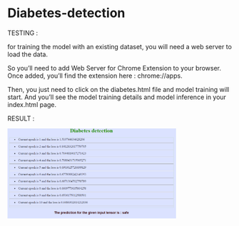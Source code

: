# Diabetes-detection

TESTING :

for training the model with an existing dataset, you will need a web server to load the data.

So you’ll need to add Web Server for Chrome Extension to your browser. Once added, you’ll find the extension here : chrome://apps.

Then, you just need to click on the diabetes.html file and model training will start. 
And you’ll see the model training details and model inference in your index.html page.

RESULT : 

<img src="images/screenshot.PNG" height="85%" width="75%">
